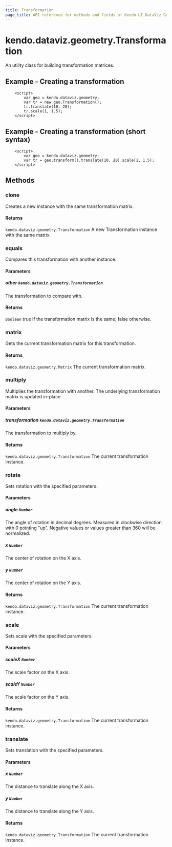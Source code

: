 ```yaml
---
title: Transformation
page_title: API reference for methods and fields of Kendo UI DataViz Geometry Transformation
---
```


# kendo.dataviz.geometry.Transformation

An utility class for building transformation matrices.

## Example - Creating a transformation
        <script>
            var geo = kendo.dataviz.geometry;
            var tr = new geo.Transformation();
            tr.translate(10, 20);
            tr.scale(1, 1.5);
        </script>

## Example - Creating a transformation (short syntax)
        <script>
            var geo = kendo.dataviz.geometry;
            var tr = geo.transform().translate(10, 20).scale(1, 1.5);
        </script>

## Methods

### clone

Creates a new instance with the same transformation matrix.

#### Returns

`kendo.dataviz.geometry.Transformation` A new Transformation instance with the same matrix.


### equals

Compares this transformation with another instance.

#### Parameters

##### other `kendo.dataviz.geometry.Transformation`

The transformation to compare with.

#### Returns

`Boolean` true if the transformation matrix is the same; false otherwise.


### matrix

Gets the current transformation matrix for this transformation.

#### Returns

`kendo.dataviz.geometry.Matrix` The current transformation matrix.


### multiply

Multiplies the transformation with another.
The underlying transformation matrix is updated in-place.

#### Parameters

##### transformation `kendo.dataviz.geometry.Transformation`

The transformation to multiply by.

#### Returns

`kendo.dataviz.geometry.Transformation` The current transformation instance.


### rotate

Sets rotation with the specified parameters.

#### Parameters

##### angle `Number`

The angle of rotation in decimal degrees.
Measured in clockwise direction with 0 pointing "up".
Negative values or values greater than 360 will be normalized.

##### x `Number`

The center of rotation on the X axis.

##### y `Number`

The center of rotation on the Y axis.

#### Returns

`kendo.dataviz.geometry.Transformation` The current transformation instance.


### scale

Sets scale with the specified parameters.

#### Parameters

##### scaleX `Number`

The scale factor on the X axis.

##### scaleY `Number`

The scale factor on the Y axis.

#### Returns

`kendo.dataviz.geometry.Transformation` The current transformation instance.


### translate

Sets translation with the specified parameters.

#### Parameters

##### x `Number`

The distance to translate along the X axis.

##### y `Number`

The distance to translate along the Y axis.

#### Returns

`kendo.dataviz.geometry.Transformation` The current transformation instance.


